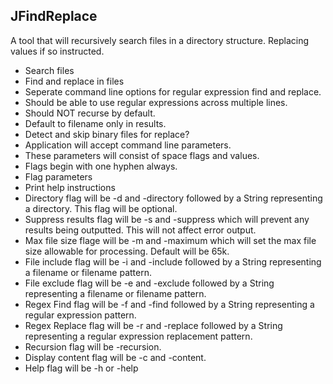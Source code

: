 ## JFindReplace

A tool that will recursively search files in a directory structure.  Replacing values if so instructed.

* Search files
* Find and replace in files
* Seperate command line options for regular expression find and replace.
* Should be able to use regular expressions across multiple lines.
* Should NOT recurse by default.
* Default to filename only in results.
* Detect and skip binary files for replace?
* Application will accept command line parameters.
* These parameters will consist of space flags and values.
* Flags begin with one hyphen always.
* Flag parameters
* Print help instructions
* Directory flag will be -d and -directory followed by a String representing a directory.  This flag will be optional.
* Suppress results flag will be -s and -suppress which will prevent any results being outputted.  This will not affect error output.
* Max file size flage will be -m and -maximum which will set the max file size allowable for processing.  Default will be 65k.
* File include flag will be -i and -include followed by a String representing a filename or filename pattern.
* File exclude flag will be -e and -exclude followed by a String representing a filename or filename pattern.
* Regex Find flag will be -f and -find followed by a String representing a regular expression pattern.
* Regex Replace flag will be -r and -replace followed by a String representing a regular expression replacement pattern.
* Recursion flag will be -recursion.
* Display content flag will be -c and -content.
* Help flag will be -h or -help



